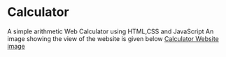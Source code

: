 # Calculator
A simple arithmetic  Web Calculator using HTML,CSS and JavaScript
An image showing the view of the website is given below
[Calculator Website image](https://github.com/Jyoti-Chaurasia/Calculator/Calculator.png)
